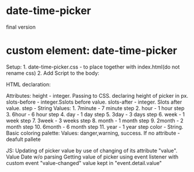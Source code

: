 # date-time-picker
final version

<h1>custom element: date-time-picker</h1>
Setup:
1. date-time-picker.css - to place together with index.html(do not rename css)
2. Add Script to the body:
    <script src="date-time-picker.js"></script>

HTML declaration:
<date-time-picker></date-time-picker>

Attributes:
    height - integer. Passing to CSS. declaring height of picker in px. 
    slots-before - integer.Sslots before value.
    slots-after - integer. Slots after value.
    step - String Values: 
                    1. 7minute - 7 minute step
                    2. hour - 1 hour step
                    3. 6hour - 6 hour step
                    4. day  - 1 day step
                    5. 3day - 3 days step
                    6. week - 1 week step
                    7. 3week - 3 weeks step
                    8. month - 1 month step
                    9. 2month - 2 month step
                    10. 6month - 6 month step
                    11. year - 1 year step
    color - String. Basic coloring palette: Values: danger,warning, success. If no attribute - deafult pallete

JS:
Updating of picker value by use of changing of its attribute "value". Value Date w/o parsing
Getting value of picker using event listener with custom event "value-changed" value kept in "event.detail.value"

